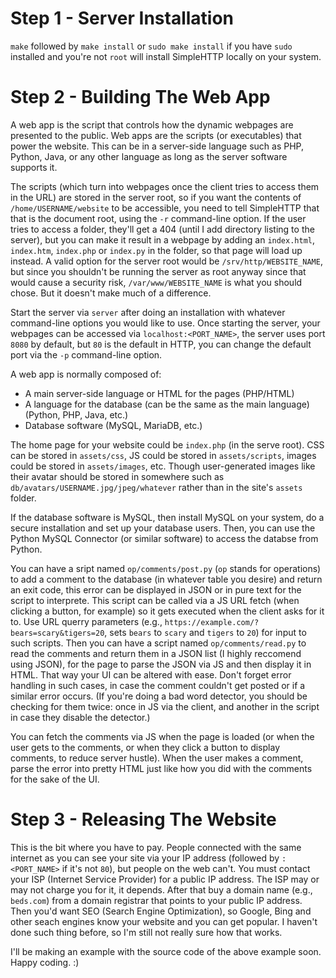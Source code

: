 # Step 1 - Server Installation
`make` followed by `make install` or `sudo make install` if you have `sudo` installed and you're not `root` will install SimpleHTTP locally on your system.

# Step 2 - Building The Web App
A web app is the script that controls how the dynamic webpages are presented to the public. Web apps are the scripts (or executables) that power the website.
This can be in a server-side language such as PHP, Python, Java, or any other language as long as the server software supports it.

The scripts (which turn into webpages once the client tries to access them in the URL) are stored in the server root, so if you want the contents of `/home/USERNAME/website` to be accessible, you need to tell SimpleHTTP that that is the document root, using the `-r` command-line option.
If the user tries to access a folder, they'll get a 404 (until I add directory listing to the server), but you can make it result in a webpage by adding an `index.html`, `index.htm`, `index.php` or `index.py` in the folder, so that page will load up instead.
A valid option for the server root would be `/srv/http/WEBSITE_NAME`, but since you shouldn't be running the server as root anyway since that would cause a security risk, `/var/www/WEBSITE_NAME` is what you should chose. But it doesn't make much of a difference.

Start the server via `server` after doing an installation with whatever command-line options you would like to use.
Once starting the server, your webpages can be accessed via `localhost:<PORT_NAME>`, the server uses port `8080` by default, but `80` is the default in HTTP, you can change the default port via the `-p` command-line option.

A web app is normally composed of:
- A main server-side language or HTML for the pages (PHP/HTML)
- A language for the database (can be the same as the main language) (Python, PHP, Java, etc.)
- Database software (MySQL, MariaDB, etc.)

The home page for your website could be `index.php` (in the serve root).
CSS can be stored in `assets/css`, JS could be stored in `assets/scripts`, images could be stored in `assets/images`, etc. Though user-generated images like their avatar should be stored in somewhere such as `db/avatars/USERNAME.jpg/jpeg/whatever` rather than in the site's `assets` folder.

If the database software is MySQL, then install MySQL on your system, do a secure installation and set up your database users.
Then, you can use the Python MySQL Connector (or similar software) to access the databse from Python.

You can have a sript named `op/comments/post.py` (`op` stands for operations) to add a comment to the database (in whatever table you desire) and return an exit code, this error can be displayed in JSON or in pure text for the script to interprete.
This script can be called via a JS URL fetch (when clicking a button, for example) so it gets executed when the client asks for it to.
Use URL querry parameters (e.g., `https://example.com/?bears=scary&tigers=20`, sets `bears` to `scary` and `tigers` to `20`) for input to such scripts.
Then you can have a script named `op/comments/read.py` to read the comments and return them in a JSON list (I highly reccomend using JSON), for the page to parse the JSON via JS and then display it in HTML. That way your UI can be altered with ease.
Don't forget error handling in such cases, in case the comment couldn't get posted or if a similar error occurs. (If you're doing a bad word detector, you should be checking for them twice: once in JS via the client, and another in the script in case they disable the detector.)

You can fetch the comments via JS when the page is loaded (or when the user gets to the comments, or when they click a button to display comments, to reduce server hustle).
When the user makes a comment, parse the error into pretty HTML just like how you did with the comments for the sake of the UI.

# Step 3 - Releasing The Website
This is the bit where you have to pay. People connected with the same internet as you can see your site via your IP address (followed by `:<PORT_NAME>` if it's not `80`), but people on the web can't.
You must contact your ISP (Internet Service Provider) for a public IP address. The ISP may or may not charge you for it, it depends.
After that buy a domain name (e.g., `beds.com`) from a domain registrar that points to your public IP address.
Then you'd want SEO (Search Engine Optimization), so Google, Bing and other seach engines know your website and you can get popular.
I haven't done such thing before, so I'm still not really sure how that works.

I'll be making an example with the source code of the above example soon.
Happy coding. :)
